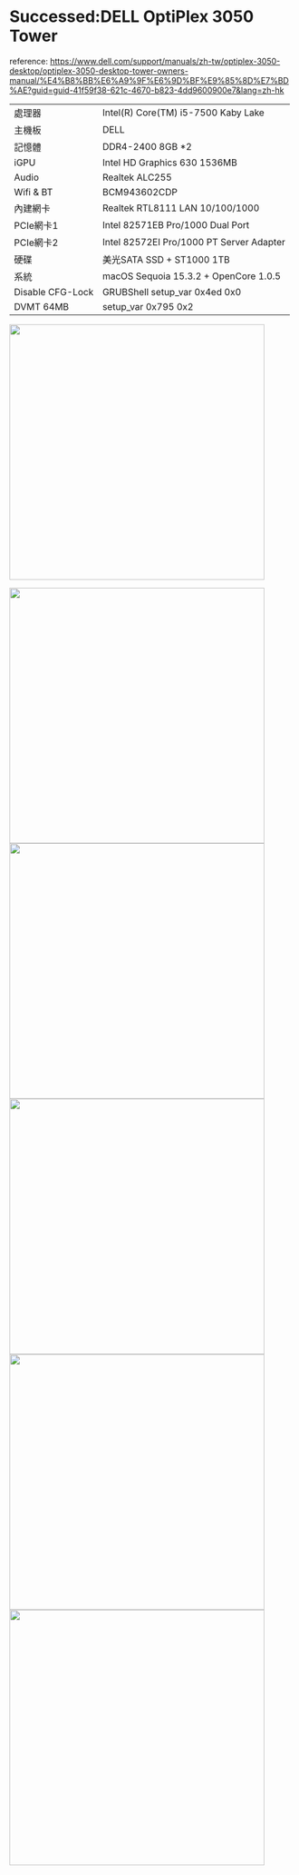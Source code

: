 # Successed:DELL OptiPlex 3050 Tower
reference: https://www.dell.com/support/manuals/zh-tw/optiplex-3050-desktop/optiplex-3050-desktop-tower-owners-manual/%E4%B8%BB%E6%A9%9F%E6%9D%BF%E9%85%8D%E7%BD%AE?guid=guid-41f59f38-621c-4670-b823-4dd9600900e7&lang=zh-hk

<table>
  <tr>
    <td>處理器</td><td>Intel(R) Core(TM) i5-7500 Kaby Lake</td>
  </tr>
  <tr>
    <td>主機板</td><td>DELL</td>
  </tr>
  <tr>  
    <td>記憶體</td><td>DDR4-2400 8GB *2</td>
  </tr>
  <tr>
    <td>iGPU</td><td>Intel HD Graphics 630 1536MB</td>
  </tr>
  <tr>
    <td>Audio</td><td>Realtek ALC255</td>
  </tr>
  <tr>
    <td>Wifi & BT</td><td>BCM943602CDP</td>
  </tr>
  <tr>
    <td>內建網卡</td><td>Realtek RTL8111 LAN 10/100/1000 </td>
  </tr>
  <tr>
    <td>PCIe網卡1</td><td>Intel 82571EB Pro/1000 Dual Port</td>
  </tr>
  <tr>
    <td>PCIe網卡2</td><td>Intel 82572EI Pro/1000 PT Server Adapter</td>
  </tr>
  <tr>  
    <td>硬碟</td><td>美光SATA SSD + ST1000 1TB</td>
  </tr>
  <tr>
    <td>系統</td><td>macOS Sequoia 15.3.2 + OpenCore 1.0.5</td>
  </tr>
 <tr>
    <td>Disable CFG-Lock</td><td>GRUBShell setup_var 0x4ed 0x0</td>
  </tr>  
 <tr>
    <td>DVMT 64MB</td><td>setup_var 0x795 0x2</td>
  </tr>  
</table>


<img width="450" src="https://github.com/user-attachments/assets/68a672a4-dcc8-41b3-96c1-09458cace0df"><br>

<img width="450" src="https://github.com/user-attachments/assets/51d626dc-d91f-4ead-b18f-3d3e938285e8"><br>
<img width="450" src="https://github.com/user-attachments/assets/57b1ba04-523c-4b02-8e97-307eda99faaf"><br>
<img width="450" src="https://github.com/user-attachments/assets/bc8eee3d-4047-4066-b99c-2896cd607b56"><br>
<img width="450" src="https://github.com/user-attachments/assets/93daf6a6-6b35-4cad-a76e-12512c0aa44d"><br>
<img width="450" src="https://github.com/user-attachments/assets/9ad18a25-1fac-40e0-a869-1a9eeee43c26"><br>





